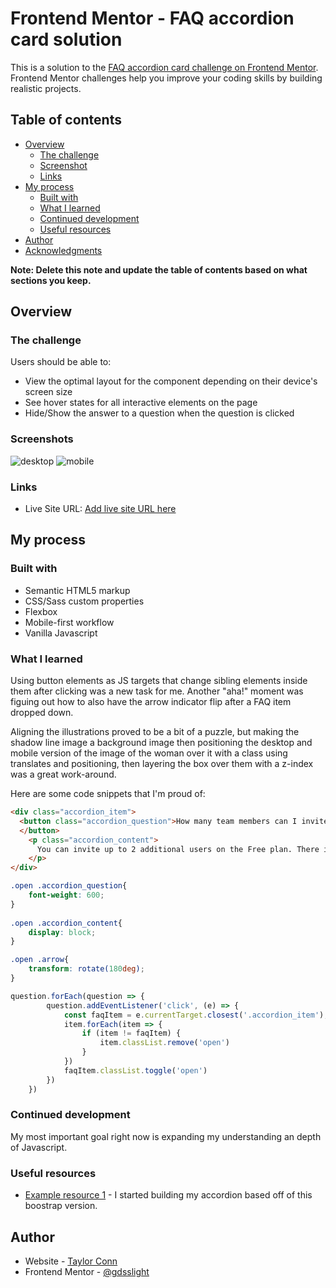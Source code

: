 # Frontend Mentor - FAQ accordion card solution

This is a solution to the [FAQ accordion card challenge on Frontend Mentor](https://www.frontendmentor.io/challenges/faq-accordion-card-XlyjD0Oam). Frontend Mentor challenges help you improve your coding skills by building realistic projects. 

## Table of contents

- [Overview](#overview)
  - [The challenge](#the-challenge)
  - [Screenshot](#screenshot)
  - [Links](#links)
- [My process](#my-process)
  - [Built with](#built-with)
  - [What I learned](#what-i-learned)
  - [Continued development](#continued-development)
  - [Useful resources](#useful-resources)
- [Author](#author)
- [Acknowledgments](#acknowledgments)

**Note: Delete this note and update the table of contents based on what sections you keep.**

## Overview

### The challenge

Users should be able to:

- View the optimal layout for the component depending on their device's screen size
- See hover states for all interactive elements on the page
- Hide/Show the answer to a question when the question is clicked

### Screenshots

![desktop](.images/desktop_screenshot.jpg) 
![mobile](.images/mobile_screenshot.jpg)


### Links

- Live Site URL: [Add live site URL here](https://your-live-site-url.com)

## My process

### Built with

- Semantic HTML5 markup
- CSS/Sass custom properties
- Flexbox
- Mobile-first workflow
- Vanilla Javascript


### What I learned

Using button elements as JS targets that change sibling elements inside them after clicking was a new task for me. Another "aha!" moment was figuing out how to also have the arrow indicator flip after a FAQ item dropped down.

Aligning the illustrations proved to be a bit of a puzzle, but making the shadow line image a background image then positioning the desktop and mobile version of the image of the woman over it with a class using translates and positioning, then layering the box over them with a z-index was a great work-around.

Here are some code snippets that I'm proud of:

```html
<div class="accordion_item">
  <button class="accordion_question">How many team members can I invite?<span class="arrow"><img src="./images/icon-arrow-down.svg" alt="An orange arrow symbol"></span>
  </button>
    <p class="accordion_content">
      You can invite up to 2 additional users on the Free plan. There is no limit on team members for the Premium plan.
    </p>
</div>
```
```css
.open .accordion_question{
    font-weight: 600;
}
 
.open .accordion_content{
    display: block;
}

.open .arrow{
    transform: rotate(180deg);
}
```
```js
question.forEach(question => {
        question.addEventListener('click', (e) => {
            const faqItem = e.currentTarget.closest('.accordion_item');
            item.forEach(item => {
                if (item != faqItem) {
                    item.classList.remove('open')
                }
            })
            faqItem.classList.toggle('open')
        })
    })
```

### Continued development

My most important goal right now is expanding my understanding an depth of Javascript.

### Useful resources

- [Example resource 1](https://getbootstrap.com/docs/5.0/components/accordion/) - I started building my accordion based off of this boostrap version.


## Author

- Website - [Taylor Conn](tayconn.github.io)
- Frontend Mentor - [@gdsslight](https://www.frontendmentor.io/profile/gdsslight)

